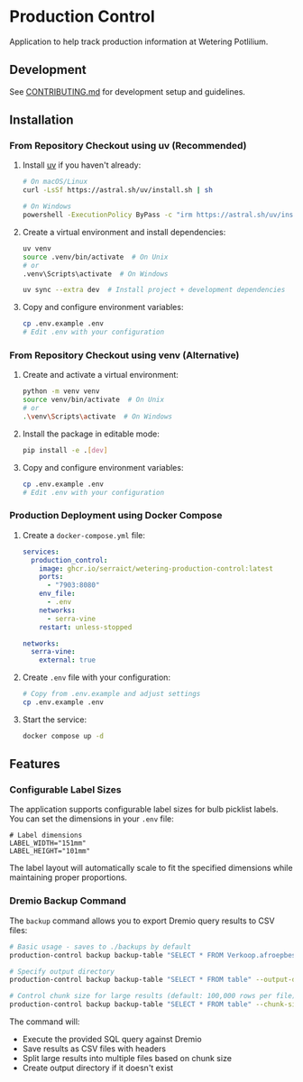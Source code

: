 # Production Control

Application to help track production information at Wetering Potlilium.

## Development

See [CONTRIBUTING.md](CONTRIBUTING.md) for development setup and guidelines.

## Installation

### From Repository Checkout using uv (Recommended)

1. Install [uv](https://docs.astral.sh/uv/) if you haven't already:

   ```bash
   # On macOS/Linux
   curl -LsSf https://astral.sh/uv/install.sh | sh

   # On Windows
   powershell -ExecutionPolicy ByPass -c "irm https://astral.sh/uv/install.ps1 | iex"
   ```

1. Create a virtual environment and install dependencies:

   ```bash
   uv venv
   source .venv/bin/activate  # On Unix
   # or
   .venv\Scripts\activate  # On Windows

   uv sync --extra dev  # Install project + development dependencies
   ```

1. Copy and configure environment variables:

   ```bash
   cp .env.example .env
   # Edit .env with your configuration
   ```

### From Repository Checkout using venv (Alternative)

1. Create and activate a virtual environment:

   ```bash
   python -m venv venv
   source venv/bin/activate  # On Unix
   # or
   .\venv\Scripts\activate  # On Windows
   ```

1. Install the package in editable mode:

   ```bash
   pip install -e .[dev]
   ```

1. Copy and configure environment variables:

   ```bash
   cp .env.example .env
   # Edit .env with your configuration
   ```

### Production Deployment using Docker Compose

1. Create a `docker-compose.yml` file:

   ```yaml
   services:
     production_control:
       image: ghcr.io/serraict/wetering-production-control:latest
       ports:
         - "7903:8080"
       env_file:
         - .env
       networks:
         - serra-vine
       restart: unless-stopped

   networks:
     serra-vine:
       external: true
   ```

1. Create `.env` file with your configuration:

   ```bash
   # Copy from .env.example and adjust settings
   cp .env.example .env
   ```

1. Start the service:

   ```bash
   docker compose up -d
   ```

## Features

### Configurable Label Sizes

The application supports configurable label sizes for bulb picklist labels. You can set the dimensions in your `.env` file:

```
# Label dimensions
LABEL_WIDTH="151mm"
LABEL_HEIGHT="101mm"
```

The label layout will automatically scale to fit the specified dimensions while maintaining proper proportions.

### Dremio Backup Command

The `backup` command allows you to export Dremio query results to CSV files:

```bash
# Basic usage - saves to ./backups by default
production-control backup backup-table "SELECT * FROM Verkoop.afroepbestellingen"

# Specify output directory
production-control backup backup-table "SELECT * FROM table" --output-dir /path/to/backups

# Control chunk size for large results (default: 100,000 rows per file)
production-control backup backup-table "SELECT * FROM table" --chunk-size 50000
```

The command will:

- Execute the provided SQL query against Dremio
- Save results as CSV files with headers
- Split large results into multiple files based on chunk size
- Create output directory if it doesn't exist
